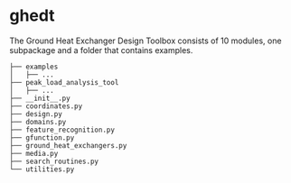 # ghedt

The Ground Heat Exchanger Design Toolbox consists of 10 modules, one subpackage 
and a folder that contains examples.

```angular2html
├── examples
│   ├── ...
├── peak_load_analysis_tool
│   ├── ...
├── __init__.py
├── coordinates.py
├── design.py
├── domains.py
├── feature_recognition.py
├── gfunction.py
├── ground_heat_exchangers.py
├── media.py
├── search_routines.py
└── utilities.py
```